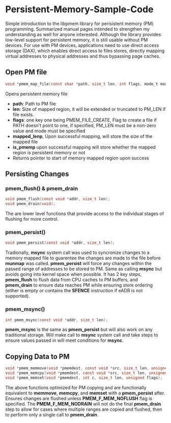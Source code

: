 # Persistent-Memory-Sample-Code
Simple introduction to the libpmem library for perisistent memory (PM) programming. Summarized manual pages intended to strengthen my understanding as well for anyone interested.
Although the library provides low-level support for persistent memory, it is still usable without PM devices. 
For use with PM devices, applications need to use direct access storage (DAX), which enables direct access to files stores, directly mapping virtual addresses to physical addresses and thus bypassing page caches.
 
## Open PM file
```c
void *pmem_map_file(const char *path, size_t len, int flags, mode_t mode, size_t *mapped_lenp, int *is_pmemp);
```
Opens persistent memory file 

- __path__: Path to PM file
- __len__: Size of mapped region, it will be extended or truncated to PM_LEN if file exists.
- __flags__: one key one being PMEM_FILE_CREATE, Flag to create a file if PATH doesn't point to one, if specified, PM_LEN must be a non-zero value and mode must be specified
- __mapped_lenp__, Upon successful mapping, will store the size of the mapped file 
- __is_pmemp__ upon successful mapping will store whether the mapped region is persistent memory or not
- Returns pointer to start of memory mapped region upon success

## Persisting Changes
### pmem_flush() & pmem_drain
```c
void pmem_flush(const void *addr, size_t len);
void pmem_drain(void);
```
The are lower level functions that provide access to the individual stages of flushing for more control.

### pmem_persist()
```c
void pmem_persist(const void *addr, size_t len);
```
Tradionally, __msync__ system call was used to syncronize changes to a memory mapped file to guarentee the changes are made to the file before __munmap__ was called.
__pmem_persist__ will force any changes within the passed range of addresses to be stored to PM. Same as calling __msync__ but avoids going into kernel space when possible. It has 2 key steps, __pmem_flush__ to flush data from CPU caches to PM buffers, and __pmem_drain__ to ensure data reaches PM while ensuring store ordering (either is empty or contains the __SFENCE__ instruction if eADR is not supported).

### pmem_msync()
```c
int pmem_msync(const void *addr, size_t len);
```
__pmem_msync__ is the same as __pmem_persist__ but will also work on any traditional storage. Will make call to __msync__ system call and take steps to ensure values passed in will meet conditions for __msync__.


## Copying Data to PM

```c
void *pmem_memmove(void *pmemdest, const void *src, size_t len, unsigned flags);
void *pmem_memcpy(void *pmemdest, const void *src, size_t len, unsigned flags);
void *pmem_memset(void *pmemdest, int c, size_t len, unsigned flags);
```
The above functions optimized for PM copying and are functionally equivalent to __memmove__, __memcpy__, and __memset__ with a __pmem_persist__ after. Ensures changes are flushed unless __PMEM_F_MEM_NOFLUSH__ flag is specified. The __PMEM_F_MEM_NODRAIN__ will not do the final __pmem_drain__ step to allow for cases where multiple ranges are copied and flushed, then to perform only a single call to __pmem_drain__.